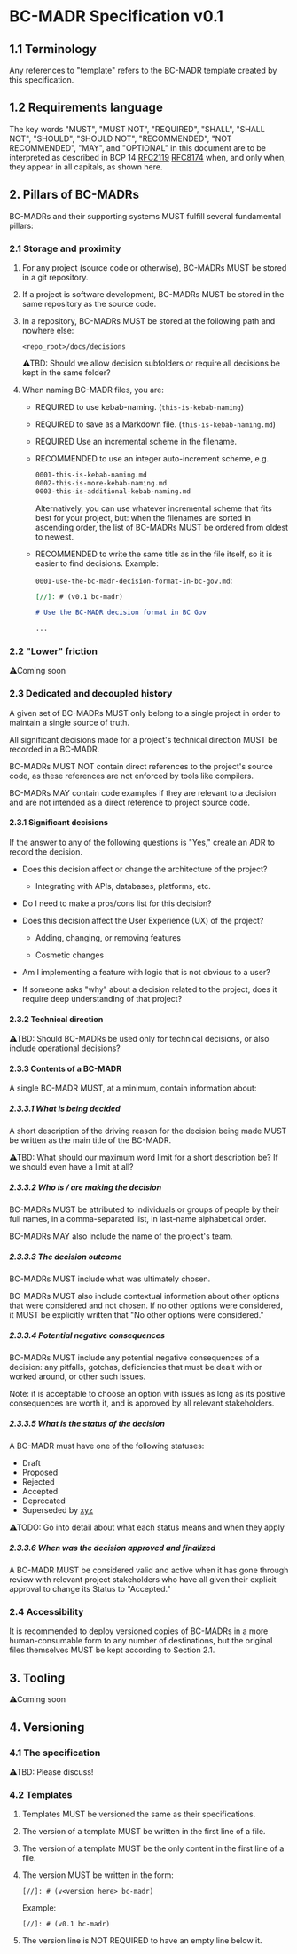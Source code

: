 # BC-MADR Specification v0.1

## 1.1 Terminology 

Any references to "template" refers to the BC-MADR template created by this specification.

## 1.2 Requirements language

The key words "MUST", "MUST NOT", "REQUIRED", "SHALL", "SHALL NOT", "SHOULD", "SHOULD NOT", "RECOMMENDED", "NOT RECOMMENDED", "MAY", and "OPTIONAL" in this document are to be interpreted as described in BCP 14 [RFC2119](https://www.rfc-editor.org/info/rfc2119) [RFC8174](https://www.rfc-editor.org/info/rfc8174) when, and only when, they appear in all capitals, as shown here.

## 2. Pillars of BC-MADRs

BC-MADRs and their supporting systems MUST fulfill several fundamental pillars:

### 2.1 Storage and proximity

1. For any project (source code or otherwise), BC-MADRs MUST be stored in a git repository.

2. If a project is software development, BC-MADRs MUST be stored in the same repository as the source code.

3. In a repository, BC-MADRs MUST be stored at the following path and nowhere else:

	`<repo_root>/docs/decisions`

	⚠TBD: Should we allow decision subfolders or require all decisions be kept in the same folder?

4. When naming BC-MADR files, you are:

	- REQUIRED to use kebab-naming. (`this-is-kebab-naming`)

	- REQUIRED to save as a Markdown file. (`this-is-kebab-naming.md`)

	- REQUIRED Use an incremental scheme in the filename.

	- RECOMMENDED to use an integer auto-increment scheme, e.g.

		```bash
		0001-this-is-kebab-naming.md
		0002-this-is-more-kebab-naming.md
		0003-this-is-additional-kebab-naming.md
		```
		
		Alternatively, you can use whatever incremental scheme that fits best for your project, but: when the filenames are sorted in ascending order, the list of BC-MADRs MUST be ordered from oldest to newest.

	- RECOMMENDED to write the same title as in the file itself, so it is easier to find decisions. Example:

		`0001-use-the-bc-madr-decision-format-in-bc-gov.md`:

		```markdown
		[//]: # (v0.1 bc-madr)

		# Use the BC-MADR decision format in BC Gov

		...
		```

### 2.2 "Lower" friction

⚠Coming soon

### 2.3 Dedicated and decoupled history

A given set of BC-MADRs MUST only belong to a single project in order to maintain a single source of truth.

All significant decisions made for a project's technical direction MUST be recorded in a BC-MADR.

BC-MADRs MUST NOT contain direct references to the project's source code, as these references are not enforced by tools like compilers. 

BC-MADRs MAY contain code examples if they are relevant to a decision and are not intended as a direct reference to project source code.

#### 2.3.1 Significant decisions

If the answer to any of the following questions is "Yes," create an ADR to record the decision.

- Does this decision affect or change the architecture of the project?

	- Integrating with APIs, databases, platforms, etc.

- Do I need to make a pros/cons list for this decision?

- Does this decision affect the User Experience (UX) of the project?

	- Adding, changing, or removing features

	- Cosmetic changes

- Am I implementing a feature with logic that is not obvious to a user?

- If someone asks "why" about a decision related to the project, does it require deep understanding of that project?

#### 2.3.2 Technical direction

⚠TBD: Should BC-MADRs be used only for technical decisions, or also include operational decisions?

#### 2.3.3 Contents of a BC-MADR

A single BC-MADR MUST, at a minimum, contain information about:

##### 2.3.3.1 What is being decided

A short description of the driving reason for the decision being made MUST be written as the main title of the BC-MADR.

⚠TBD: What should our maximum word limit for a short description be? If we should even have a limit at all?

##### 2.3.3.2 Who is / are making the decision

BC-MADRs MUST be attributed to individuals or groups of people by their full names, in a comma-separated list, in last-name alphabetical order.

BC-MADRs MAY also include the name of the project's team.

##### 2.3.3.3 The decision outcome

BC-MADRs MUST include what was ultimately chosen.

BC-MADRs MUST also include contextual information about other options that were considered and not chosen. If no other options were considered, it MUST be explicitly written that "No other options were considered."

##### 2.3.3.4 Potential negative consequences

BC-MADRs MUST include any potential negative consequences of a decision: any pitfalls, gotchas, deficiencies that must be dealt with or worked around, or other such issues.

Note: it is acceptable to choose an option with issues as long as its positive consequences are worth it, and is approved by all relevant stakeholders.

##### 2.3.3.5 What is the status of the decision

A BC-MADR must have one of the following statuses:

- Draft
- Proposed
- Rejected
- Accepted
- Deprecated
- Superseded by [xyz](iiii-xyz.md)

⚠TODO: Go into detail about what each status means and when they apply

##### 2.3.3.6 When was the decision approved and finalized

A BC-MADR MUST be considered valid and active when it has gone through review with relevant project stakeholders who have all given their explicit approval to change its Status to "Accepted."

### 2.4 Accessibility

It is recommended to deploy versioned copies of BC-MADRs in a more human-consumable form to any number of destinations, but the original files themselves MUST be kept according to Section 2.1.

## 3. Tooling

⚠Coming soon

## 4. Versioning

### 4.1 The specification

⚠TBD: Please discuss!

### 4.2 Templates

1. Templates MUST be versioned the same as their specifications.

2. The version of a template MUST be written in the first line of a file.

3. The version of a template MUST be the only content in the first line of a file.

4. The version MUST be written in the form:

	`[//]: # (v<version here> bc-madr)`

	Example:

	`[//]: # (v0.1 bc-madr)`

5. The version line is NOT REQUIRED to have an empty line below it.
